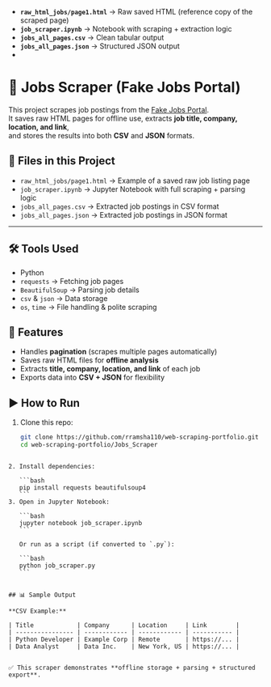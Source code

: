 
* **`raw_html_jobs/page1.html`** → Raw saved HTML (reference copy of the scraped page)
* **`job_scraper.ipynb`** → Notebook with scraping + extraction logic
* **`jobs_all_pages.csv`** → Clean tabular output
* **`jobs_all_pages.json`** → Structured JSON output
* 
# 💼 Jobs Scraper (Fake Jobs Portal)

This project scrapes job postings from the [Fake Jobs Portal](https://realpython.github.io/fake-jobs/).  
It saves raw HTML pages for offline use, extracts **job title, company, location, and link**,  
and stores the results into both **CSV** and **JSON** formats.



## 📂 Files in this Project
- `raw_html_jobs/page1.html` → Example of a saved raw job listing page  
- `job_scraper.ipynb` → Jupyter Notebook with full scraping + parsing logic  
- `jobs_all_pages.csv` → Extracted job postings in CSV format  
- `jobs_all_pages.json` → Extracted job postings in JSON format  

---

## 🛠 Tools Used
- Python  
- `requests` → Fetching job pages  
- `BeautifulSoup` → Parsing job details  
- `csv` & `json` → Data storage  
- `os`, `time` → File handling & polite scraping  


## 🚀 Features
- Handles **pagination** (scrapes multiple pages automatically)  
- Saves raw HTML files for **offline analysis**  
- Extracts **title, company, location, and link** of each job  
- Exports data into **CSV + JSON** for flexibility  


## ▶️ How to Run
1. Clone this repo:
   ```bash
   git clone https://github.com/rramsha110/web-scraping-portfolio.git
   cd web-scraping-portfolio/Jobs_Scraper
````

2. Install dependencies:

   ```bash
   pip install requests beautifulsoup4
   ```
3. Open in Jupyter Notebook:

   ```bash
   jupyter notebook job_scraper.ipynb
   ```

   Or run as a script (if converted to `.py`):

   ```bash
   python job_scraper.py
   ```


## 📊 Sample Output

**CSV Example:**

| Title            | Company      | Location     | Link        |
| ---------------- | ------------ | ------------ | ----------- |
| Python Developer | Example Corp | Remote       | https://... |
| Data Analyst     | Data Inc.    | New York, US | https://... |


✅ This scraper demonstrates **offline storage + parsing + structured export**.

